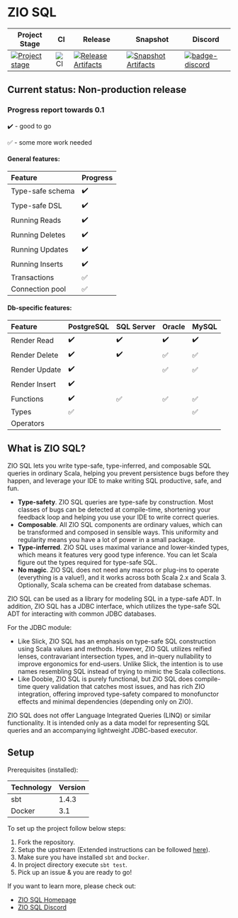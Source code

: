 # ZIO SQL

| Project Stage | CI | Release | Snapshot | Discord |
| --- | --- | --- | --- | --- |
| [![Project stage][Stage]][Stage-Page] | ![CI][badge-ci] | [![Release Artifacts][Badge-SonatypeReleases]][Link-SonatypeReleases] | [![Snapshot Artifacts][Badge-SonatypeSnapshots]][Link-SonatypeSnapshots] | [![badge-discord]][link-discord] |

## Current status: Non-production release

### Progress report towards 0.1

:heavy_check_mark: - good to go

:white_check_mark: - some more work needed

#### General features:
Feature | Progress
:------------ | :-------------
Type-safe schema | :heavy_check_mark:
Type-safe DSL | :heavy_check_mark:
Running Reads | :heavy_check_mark:
Running Deletes | :heavy_check_mark:
Running Updates | :heavy_check_mark:
Running Inserts | :heavy_check_mark:
Transactions | :white_check_mark:
Connection pool | :white_check_mark:

#### Db-specific features:

Feature | PostgreSQL | SQL Server | Oracle             | MySQL
:------------ | :-------------| :-------------|:-------------------| :-------------
Render Read | :heavy_check_mark: | :heavy_check_mark: | :heavy_check_mark: | :heavy_check_mark: |
Render Delete | :heavy_check_mark: | :heavy_check_mark: | :white_check_mark: | :white_check_mark: | 
Render Update | :heavy_check_mark: |  | :white_check_mark: | :white_check_mark: |
Render Insert | :heavy_check_mark: |  |                    |
Functions     | :heavy_check_mark: | :white_check_mark: | :white_check_mark: | :white_check_mark: |
Types         | :white_check_mark: | |                    | :white_check_mark: |
Operators     | | |                    |

## What is ZIO SQL?
ZIO SQL lets you write type-safe, type-inferred, and composable SQL queries in ordinary Scala, helping you prevent persistence bugs before they happen, and leverage your IDE to make writing SQL productive, safe, and fun. 

 * **Type-safety**. ZIO SQL queries are type-safe by construction. Most classes of bugs can be detected at compile-time, shortening your feedback loop and helping you use your IDE to write correct queries.
 * **Composable**. All ZIO SQL components are ordinary values, which can be transformed and composed in sensible ways. This uniformity and regularity means you have a lot of power in a small package.
 * **Type-inferred**. ZIO SQL uses maximal variance and lower-kinded types, which means it features very good type inference. You can let Scala figure out the types required for type-safe SQL.
 * **No magic**. ZIO SQL does not need any macros or plug-ins to operate (everything is a value!), and it works across both Scala 2.x and Scala 3. Optionally, Scala schema can be created from database schemas.
 
ZIO SQL can be used as a library for modeling SQL in a type-safe ADT. In addition, ZIO SQL has a JDBC interface, which utilizes the type-safe SQL ADT for interacting with common JDBC databases.

For the JDBC module: 

 - Like Slick, ZIO SQL has an emphasis on type-safe SQL construction using Scala values and methods. However, ZIO SQL utilizes reified lenses, contravariant intersection types, and in-query nullability to improve ergonomics for end-users. Unlike Slick, the intention is to use names resembling SQL instead of trying to mimic the Scala collections.
 - Like Doobie, ZIO SQL is purely functional, but ZIO SQL does compile-time query validation that catches most issues, and has rich ZIO integration, offering improved type-safety compared to monofunctor effects and minimal dependencies (depending only on ZIO).

ZIO SQL does not offer Language Integrated Queries (LINQ) or similar functionality. It is intended only as a data model for representing SQL queries and an accompanying lightweight JDBC-based executor.

[badge-ci]: https://github.com/zio/zio-sql/workflows/CI/badge.svg
[Badge-SonatypeReleases]: https://img.shields.io/nexus/r/https/oss.sonatype.org/dev.zio/zio-sql_2.13.svg "Sonatype Releases"
[Badge-SonatypeSnapshots]: https://img.shields.io/nexus/s/https/oss.sonatype.org/dev.zio/zio-sql_2.13.svg "Sonatype Snapshots"
[badge-discord]: https://img.shields.io/discord/629491597070827530?logo=discord "chat on discord"
[Link-SonatypeReleases]: https://oss.sonatype.org/content/repositories/releases/dev/zio/zio-sql_2.13/ "Sonatype Releases"
[Link-SonatypeSnapshots]: https://oss.sonatype.org/content/repositories/snapshots/dev/zio/zio-sql_2.13/ "Sonatype Snapshots"
[link-discord]: https://discord.gg/2ccFBr4 "Discord"
[Stage]: https://img.shields.io/badge/Project%20Stage-Development-yellowgreen.svg
[Stage-Page]: https://github.com/zio/zio/wiki/Project-Stages

## Setup
Prerequisites (installed):

 | Technology   |   Version        |  
 | ------------ | ---------------- |
 | sbt          |    1.4.3         |
 | Docker       |    3.1           |
 
To set up the project follow below steps:
1. Fork the repository.
2. Setup the upstream (Extended instructions can be followed [here](https://docs.github.com/en/free-pro-team@latest/github/getting-started-with-github/fork-a-repo)).
3. Make sure you have installed `sbt` and `Docker`.
4. In project directory execute `sbt test`.
5. Pick up an issue & you are ready to go!

If you want to learn more, please check out:

 - [ZIO SQL Homepage](https://zio.github.io/zio-sql)
 - [ZIO SQL Discord](https://discord.gg/2ccFBr4)
